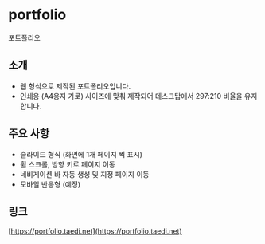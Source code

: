 # portfolio
포트폴리오

## 소개

- 웹 형식으로 제작된 포트폴리오입니다.
- 인쇄용 (A4용지 가로) 사이즈에 맞춰 제작되어 데스크탑에서 297:210 비율을 유지합니다.

## 주요 사항
- 슬라이드 형식 (화면에 1개 페이지 씩 표시)
- 휠 스크롤, 방향 키로 페이지 이동
- 네비게이션 바 자동 생성 및 지정 페이지 이동
- 모바일 반응형 (예정)

## 링크
[https://portfolio.taedi.net](https://portfolio.taedi.net)
